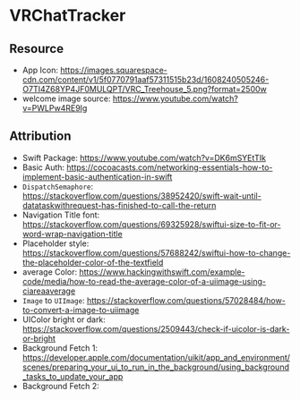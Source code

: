# VRChatTracker
## Resource

- App Icon: https://images.squarespace-cdn.com/content/v1/5f0770791aaf57311515b23d/1608240505246-O7TI4Z68YP4JF0MULQPT/VRC_Treehouse_5.png?format=2500w
- welcome image source: https://www.youtube.com/watch?v=PWLPw4RE9Ig

## Attribution
- Swift Package: https://www.youtube.com/watch?v=DK6mSYEtTIk
- Basic Auth: https://cocoacasts.com/networking-essentials-how-to-implement-basic-authentication-in-swift
- `DispatchSemaphore`: https://stackoverflow.com/questions/38952420/swift-wait-until-datataskwithrequest-has-finished-to-call-the-return
- Navigation Title font: https://stackoverflow.com/questions/69325928/swiftui-size-to-fit-or-word-wrap-navigation-title
- Placeholder style: https://stackoverflow.com/questions/57688242/swiftui-how-to-change-the-placeholder-color-of-the-textfield
- average Color: https://www.hackingwithswift.com/example-code/media/how-to-read-the-average-color-of-a-uiimage-using-ciareaaverage
- `Image` to `UIImage`: https://stackoverflow.com/questions/57028484/how-to-convert-a-image-to-uiimage
- UIColor bright or dark: https://stackoverflow.com/questions/2509443/check-if-uicolor-is-dark-or-bright
- Background Fetch 1: https://developer.apple.com/documentation/uikit/app_and_environment/scenes/preparing_your_ui_to_run_in_the_background/using_background_tasks_to_update_your_app
- Background Fetch 2: 
